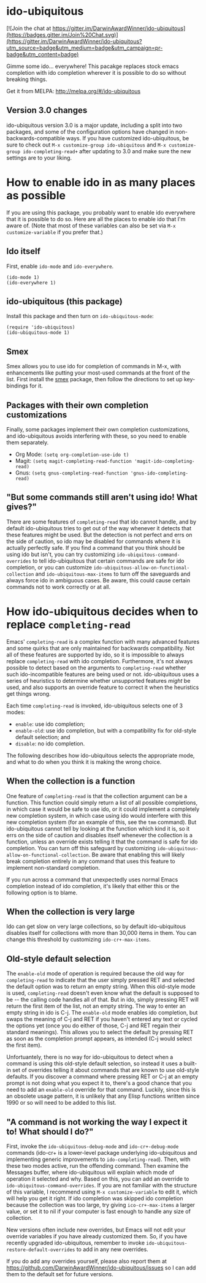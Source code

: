 # ido-ubiquitous

[![Join the chat at https://gitter.im/DarwinAwardWinner/ido-ubiquitous](https://badges.gitter.im/Join%20Chat.svg)](https://gitter.im/DarwinAwardWinner/ido-ubiquitous?utm_source=badge&utm_medium=badge&utm_campaign=pr-badge&utm_content=badge)

Gimme some ido... everywhere! This pacakge replaces stock emacs
completion with ido completion wherever it is possible to do so
without breaking things.

Get it from MELPA: http://melpa.org/#/ido-ubiquitous

## Version 3.0 changes

ido-ubiquitous version 3.0 is a major update, including a split into
two packages, and some of the configuration options have changed in
non-backwards-compatible ways. If you have customized ido-ubiquitous,
be sure to check out `M-x customize-group ido-ubiquitous` and `M-x
customize-group ido-completing-read+` after updating to 3.0 and make
sure the new settings are to your liking.

# How to enable ido in as many places as possible

If you are using this package, you probably want to enable ido
everywhere that it is possible to do so. Here are all the places to
enable ido that I'm aware of. (Note that most of these variables can
also be set via `M-x customize-variable` if you prefer that.)

## Ido itself

First, enable `ido-mode` and `ido-everywhere`.

    (ido-mode 1)
    (ido-everywhere 1)

## ido-ubiquitous (this package)

Install this package and then turn on `ido-ubiquitous-mode`:

    (require 'ido-ubiquitous)
    (ido-ubiquitous-mode 1)

## Smex

Smex allows you to use ido for completion of commands in M-x, with
enhancements like putting your most-used commands at the front of the
list. First install the [smex](https://github.com/nonsequitur/smex)
package, then follow the directions to set up key-bindings for it.

## Packages with their own completion customizations

Finally, some packages implement their own completion customizations,
and ido-ubiquitous avoids interfering with these, so you need to
enable them separately.

* Org Mode: `(setq org-completion-use-ido t)`
* Magit: `(setq magit-completing-read-function 'magit-ido-completing-read)`
* Gnus: `(setq gnus-completing-read-function 'gnus-ido-completing-read)`

## "But some commands still aren't using ido! What gives?"

There are some features of `completing-read` that ido cannot handle,
and by default ido-ubiquitous tries to get out of the way whenever it
detects that these features might be used. But the detection is not
perfect and errs on the side of caution, so ido may be disabled for
commands where it is actually perfectly safe. If you find a command
that you think should be using ido but isn't, you can try customizing
`ido-ubiquitous-command-overrides` to tell ido-ubiquitous that certain
commands are safe for ido completion, or you can customize
`ido-ubiquitous-allow-on-functional-collection` and
`ido-ubiquitous-max-items` to turn off the saveguards and always force
ido in ambiguous cases. Be aware, this could cause certain commands
not to work correctly or at all.

# How ido-ubiquitous decides when to replace `completing-read`

Emacs' `completing-read` is a complex function with many advanced
features and some quirks that are only maintained for backwards
compatibility. Not all of these features are supported by ido, so it
is impossible to always replace `completing-read` with ido completion.
Furthermore, it's not always possible to detect based on the arguments
to `completing-read` whether such ido-incompatible features are being
used or not. ido-ubiquitous uses a series of heuristics to determine
whether unsupported features *might* be used, and also supports an
override feature to correct it when the heuristics get things wrong.

Each time `completing-read` is invoked, ido-ubiquitous selects one of
3 modes:

* `enable`: use ido completion;
* `enable-old`: use ido completion, but with a compatibility fix for
old-style default selection; and
* `disable`: no ido completion.

The following describes how ido-ubiquitous selects the appropriate
mode, and what to do when you think it is making the wrong choice.

## When the collection is a function

One feature of `completing-read` is that the collection argument can
be a function. This function could simply return a list of all
possible completions, in which case it would be safe to use ido, or it
could implement a completely new completion system, in which case
using ido would interfere with this new completion system (for an
example of this, see the `tmm` command). But ido-ubiquitous cannot
tell by looking at the function which kind it is, so it errs on the
side of caution and disables itself whenever the collection is a
function, unless an override exists telling it that the command is
safe for ido completion. You can turn off this safeguard by
customizing `ido-ubiquitous-allow-on-functional-collection`. Be aware
that enabling this will likely break completion entirely in any
command that uses this feature to implement non-standard completion.

If you run across a command that unexpectedly uses normal Emacs
completion instead of ido completion, it's likely that either this or
the following option is to blame.

## When the collection is very large

Ido can get slow on very large collections, so by default
ido-ubiquitous disables itself for collections with more than 30,000
items in them. You can change this threshold by customizing
`ido-cr+-max-items`.

## Old-style default selection

The `enable-old` mode of operation is required because the old way for
`completing-read` to indicate that the user simply pressed RET and
selected the default option was to return an empty string. When this
old-style mode is used, `completing-read` doesn't even know what the
default is supposed to be -- the calling code handles all of that. But
in ido, simply pressing RET will return the first item of the list,
not an empty string. The way to enter an empty string in ido is C-j.
The `enable-old` mode enables ido completion, but swaps the meaning of
C-j and RET if you haven't entered any text or cycled the options yet
(once you do either of those, C-j and RET regain their standard
meanings). This allows you to select the default by pressing RET as
soon as the completion prompt appears, as intended (C-j would select
the first item).

Unfortuantely, there is no way for ido-ubiquitous to detect when a
command is using this old-style default selection, so instead it uses
a built-in set of overrides telling it about commands that are known
to use old-style defaults. If you discover a command where pressing
RET or C-j at an empty prompt is not doing what you expect it to,
there's a good chance that you need to add an `enable-old` override
for that command. Luckily, since this is an obsolete usage pattern, it
is unlikely that any Elisp functions written since 1990 or so will
need to be added to this list.

## "A command is not working the way I expect it to! What should I do?"

First, invoke the `ido-ubiquitous-debug-mode` and `ido-cr+-debug-mode`
commands (ido-cr+ is a lower-level package underlying ido-ubiquitous
and implementing generic improvements to `ido-completing-read`). Then,
with these two modes active, run the offending command. Then examine
the Messages buffer, where ido-ubiquitous will explain which mode of
operation it selected and why. Based on this, you can add an override
to `ido-ubiquitous-command-overrides`. If you are not familiar with
the structure of this variable, I recommend using `M-x
customize-variable` to edit it, which will help you get it right. If
ido completion was skipped ido completion because the collection was
too large, try giving `ico-cr+-max-items` a larger value, or set it to
nil if your computer is fast enough to handle any size of collection.

New versions often include new overrides, but Emacs will not edit your
override variables if you have already customized them. So, if you
have recently upgraded ido-ubiquitous, remember to invoke
`ido-ubiquitous-restore-default-overrides` to add in any new
overrides.

If you do add any overrides yourself, please also report them at
https://github.com/DarwinAwardWinner/ido-ubiquitous/issues so I can
add them to the default set for future versions.
